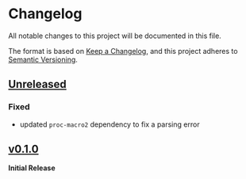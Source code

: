 # Changelog
All notable changes to this project will be documented in this file.

The format is based on [Keep a Changelog](https://keepachangelog.com/en/1.0.0/),
and this project adheres to [Semantic Versioning](https://semver.org/spec/v2.0.0.html).

## [Unreleased]
### Fixed
- updated `proc-macro2` dependency to fix a parsing error

## [v0.1.0] 
**Initial Release**

[unreleased]: https://github.com/ModProg/forr/compare/v0.1.0...HEAD
[v0.1.0]: https://github.com/ModProg/forr/tree/v0.1.0
